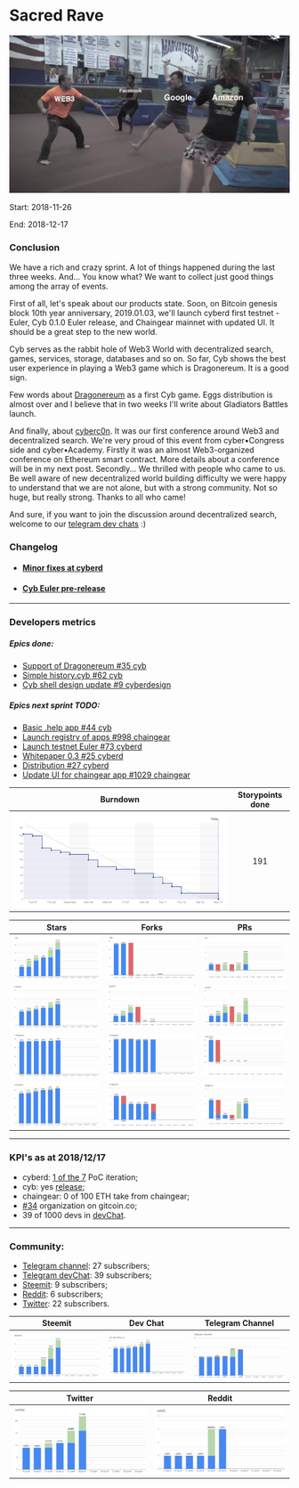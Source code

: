 # Sacred Rave

![pic](pic.jpg)

Start: 2018-11-26

End: 2018-12-17

### Сonclusion

We have a rich and crazy sprint. A lot of things happened during the last three weeks. And... You know what? We want to collect just good things among the array of events.

First of all, let's speak about our products state. Soon, on Bitcoin genesis block 10th year anniversary, 2019.01.03,  we'll launch cyberd first testnet - Euler, Cyb 0.1.0 Euler release, and Chaingear mainnet with updated UI. It should be a great step to the new world.

Cyb serves as the rabbit hole of Web3 World with decentralized search, games, services, storage, databases and so on. So far, Cyb shows the best user experience in playing a Web3 game which is Dragonereum. It is a good sign.

Few words about [Dragonereum](https://dapp.dragonereum.io/genesis) as a first Cyb game. Eggs distribution is almost over and I believe that in two weeks I'll write about Gladiators Battles launch.

And finally, about [cyberc0n](https://ipfs.io/ipfs/QmWPEkwyTThzQSdky4gje2HhkHU7R5E9WWmazuGBjo8gZd/). It was our first conference around Web3 and decentralized search. We're very proud of this event from cyber•Congress side and cyber•Academy. Firstly it was an almost Web3-organized conference on Ethereum smart contract. More details about a conference will be in my next post. Secondly... We thrilled with people who came to us. Be well aware of new decentralized world building difficulty we were happy to understand that we are not alone, but with a strong community.  Not so huge, but really strong. Thanks to all who came!

And sure, if you want to join the discussion around decentralized search, welcome to our [telegram dev chats](https://t.me/fuckgoogle) :)

### Changelog
 - #### [Minor fixes at cyberd](https://github.com/cybercongress/cyberd/blob/master/CHANGELOG.md#unreleased)
 - #### [Cyb Euler pre-release](https://github.com/cybercongress/cyb/releases/tag/v0.1.0)

 ---
### Developers metrics
##### Epics done:

- [Support of Dragonereum #35 cyb](https://github.com/cybercongress/cyb/issues/35)
- [Simple history.cyb #62 cyb](https://github.com/cybercongress/cyb/issues/62)
- [Cyb shell design update #9 cyberdesign](https://github.com/cybercongress/cyberdesign/issues/9)


##### Epics next sprint TODO:
- [Basic .help app #44 cyb](https://github.com/cybercongress/cyb/issues/44)
- [Launch registry of apps #998 chaingear](https://github.com/cybercongress/chaingear/issues/998)
- [Launch testnet Euler #73 cyberd](https://github.com/cybercongress/cyberd/issues/73)
- [Whitepaper 0.3 #25 cyberd](https://github.com/cybercongress/cyberd/issues/25)
- [Distribution #27 cyberd](https://github.com/cybercongress/cyberd/issues/27)
- [Update UI for chaingear app #1029 chaingear](https://github.com/cybercongress/chaingear/issues/1029)


Burndown | Storypoints done
:---: | :---:
![burndown-report](BD.png) | 191

Stars | Forks | PRs
:---: | :---: |:---:
![stars](cyb-stars.png) |![forks](cyb-forks.png) |![PRs](cyb-PRs.png)
![stars](cyberd-stars.png) |![forks](cyberd-forks.png) |![PRs](cyberd-PRs.png)
![stars](chaingear-stars.png) |![forks](chaingear-forks.png) |![PRs](chaingear-PRs.png)
![stars](congress-stars.png) |![forks](congress-forks.png) |![PRs](congress-PRs.png)

---

### KPI's as at 2018/12/17
- cyberd: [1 of the 7](https://github.com/cybercongress/cyberd/blob/master/CHANGELOG.md#007-2018-10-25) PoC iteration;
- cyb: yes [release](https://github.com/cybercongress/cyb/releases/tag/v0.1.0);
- chaingear: 0 of 100 ETH take from chaingear;
- [#34](https://gitcoin.co/profile/cybercongress) organization on gitcoin.co;
- 39 of 1000 devs in [devChat](https://t.me/fuckgoogle).

---

### Community:

- [Telegram channel](https://t.me/cybercongress): 27 subscribers;
- [Telegram devChat](https://t.me/fuckgoogle): 39 subscribers;
- [Steemit](https://steemit.com/@cybercongress): 9 subscribers;
- [Reddit](https://www.reddit.com/r/cybercongress): 6 subscribers;
- [Twitter](https://twitter.com/cyber_devs): 22 subscribers.

Steemit | Dev Chat | Telegram Channel
:---: | :---: |:---:
![stemmit](steemit.png) |![devchat](devChat.png) |![telegram](telegram.png)

Twitter | Reddit
:---:|:---:|
![twitter](twitter.png)|![reddit](reddit.png)
